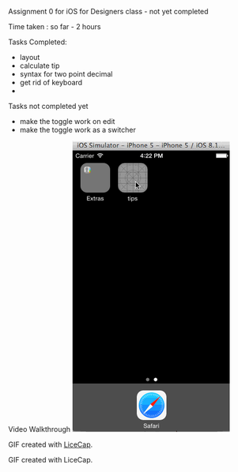 Assignment 0 for iOS for Designers class - not yet completed

Time taken : so far - 2 hours 

Tasks Completed:
- layout
- calculate tip
- syntax for two point decimal
- get rid of keyboard
- 

Tasks not completed yet
- make the toggle work on edit
- make the toggle work as a switcher

Video Walkthrough
![Video Walkthrough](https://github.com/mayavenkatraman/tips/blob/master/res3.gif)

 GIF created with [LiceCap](http://www.cockos.com/licecap/).


GIF created with LiceCap.


